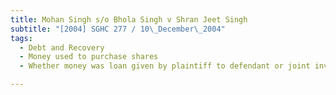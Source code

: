 ```yaml
---
title: Mohan Singh s/o Bhola Singh v Shran Jeet Singh 
subtitle: "[2004] SGHC 277 / 10\_December\_2004"
tags:
  - Debt and Recovery
  - Money used to purchase shares
  - Whether money was loan given by plaintiff to defendant or joint investment in shares by plaintiff and defendant

---
```


